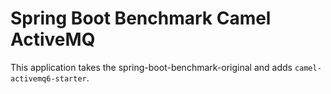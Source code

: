 # Spring Boot Benchmark Camel ActiveMQ

This application takes the spring-boot-benchmark-original and adds `camel-activemq6-starter`.